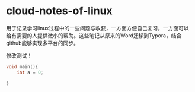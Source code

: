 # cloud-notes-of-linux
用于记录学习linux过程中的一些问题与收获，一方面方便自己复习，一方面可以给有需要的人提供微小的帮助。这些笔记从原来的Word迁移到Typora，结合github能够实现多平台的同步。

修改测试！

[显示]: www.baidu.com	" 百度"

```c++
void main(){
	int a = 0;
	
}
```

[链接]: www.baidu.com

